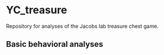 # YC_treasure

Repository for analyses of the Jacobs lab treasure chest game.

## Basic behavioral analyses
